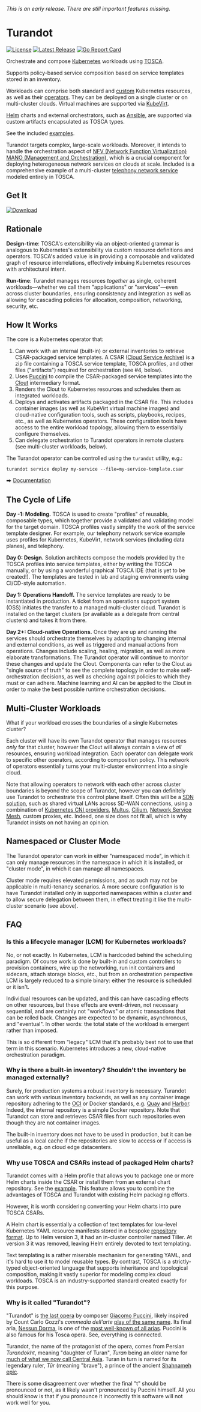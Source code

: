 *This is an early release. There are still important features missing.*

Turandot
========

[![License](https://img.shields.io/badge/License-Apache%202.0-blue.svg)](https://opensource.org/licenses/Apache-2.0)
[![Latest Release](https://img.shields.io/github/release/tliron/turandot.svg)](https://github.com/tliron/turandot/releases/latest)
[![Go Report Card](https://goreportcard.com/badge/github.com/tliron/turandot)](https://goreportcard.com/report/github.com/tliron/turandot)

Orchestrate and compose [Kubernetes](https://kubernetes.io/) workloads using
[TOSCA](https://www.oasis-open.org/committees/tosca/).

Supports policy-based service composition based on service templates stored in an inventory. 

Workloads can comprise both standard and
[custom](https://kubernetes.io/docs/concepts/extend-kubernetes/api-extension/custom-resources/)
Kubernetes resources, as well as their
[operators](https://kubernetes.io/docs/concepts/extend-kubernetes/operator/). They can be deployed
on a single cluster or on multi-cluster clouds. Virtual machines are supported via
[KubeVirt](https://kubevirt.io/).

[Helm](https://helm.sh/) charts and external orchestrators, such as
[Ansible](https://www.ansible.com/), are supported via custom artifacts encapsulated as TOSCA
types.

See the included [examples](examples/).

Turandot targets complex, large-scale workloads. Moreover, it intends to handle the
orchestration aspect of
[NFV (Network Function Virtualization) MANO (Management and Orchestration)](https://en.wikipedia.org/wiki/Network_function_virtualization#Management_and_orchestration_%28MANO%29),
which is a crucial component for deploying heterogeneous network services on clouds at scale.
Included is a comprehensive example of a multi-cluster
[telephony network service](examples/telephony-network-service/) modeled entirely in TOSCA.

Get It
------

[![Download](assets/media/download.png "Download")](https://github.com/tliron/turandot/releases)


Rationale
---------

**Design-time**: TOSCA's extensibility via an object-oriented grammar is analogous to Kubernetes's
extensibility via custom resource definitions and operators. TOSCA's added value is in providing a
composable and validated graph of resource interrelations, effectively imbuing Kubernetes resources
with architectural intent.

**Run-time**: Turandot manages resources *together* as single, coherent workloads—whether we call
them "applications" or "services"—even across cluster boundaries, ensuring consistency and
integration as well as allowing for cascading policies for allocation, composition, networking,
security, etc.


How It Works
------------

The core is a Kubernetes operator that:

1. Can work with an internal (built-in) or external inventories to retrieve CSAR-packaged service
   templates. A CSAR
   ([Cloud Service Archive](https://docs.oasis-open.org/tosca/TOSCA-Simple-Profile-YAML/v1.3/os/TOSCA-Simple-Profile-YAML-v1.3-os.html#_Toc26969474)) is a zip file containing a TOSCA service template, TOSCA profiles,
   and other files ("artifacts") required for orchestration (see #4, below).
2. Uses [Puccini](https://puccini.cloud/) to compile the CSAR-packaged service templates into the
   [Clout](https://puccini.cloud/clout/) intermediary format.
3. Renders the Clout to Kubernetes resources and schedules them as integrated workloads.
4. Deploys and activates artifacts packaged in the CSAR file. This includes container images (as
   well as KubeVirt virtual machine images) and cloud-native configuration tools, such as scripts,
   playbooks, recipes, etc., as well as Kubernetes operators. These configuration tools have access
   to the entire workload topology, allowing them to essentially configure themselves.
5. Can delegate orchestration to Turandot operators in remote clusters (see multi-cluster workloads,
   below).

The Turandot operator can be controlled using the `turandot` utility, e.g.:

    turandot service deploy my-service --file=my-service-template.csar

⮕ [Documentation](turandot/)


The Cycle of Life
-----------------

**Day -1: Modeling.** TOSCA is used to create "profiles" of reusable, composable types, which
together provide a validated and validating model for the target domain. TOSCA profiles vastly
simplify the work of the service template designer. For example, our telephony network service
example uses profiles for Kubernetes, KubeVirt, network services (including data planes), and
telephony.

**Day 0: Design.** Solution architects compose the models provided by the TOSCA profiles into
service templates, either by writing the TOSCA manually, or by using a wonderful graphical TOSCA IDE
(that is yet to be created!). The templates are tested in lab and staging environments using
CI/CD-style automation.

**Day 1: Operations Handoff.** The service templates are ready to be instantiated in production.
A ticket from an operations support system (OSS) initiates the transfer to a managed multi-cluster
cloud. Turandot is installed on the target clusters (or available as a delegate from central
clusters) and takes it from there.

**Day 2+: Cloud-native Operations.** Once they are up and running the services should orchestrate
themselves by adapting to changing internal and external conditions, as well as triggered and manual
actions from operations. Changes include scaling, healing, migration, as well as more elaborate
transformations. The Turandot operator will continue to monitor these changes and update the Clout.
Components can refer to the Clout as "single source of truth" to see the complete topology in order
to make self-orchestration decisions, as well as checking against policies to which they must or can
adhere. Machine learning and AI can be applied to the Clout in order to make the best possible
runtime orchestration decisions.


Multi-Cluster Workloads
-----------------------

What if your workload crosses the boundaries of a single Kubernetes cluster?

Each cluster will have its own Turandot operator that manages resources *only* for that cluster,
however the Clout will always contain a view of *all* resources, ensuring workload integration.
Each operator can delegate work to specific other operators, according to composition policy.
This network of operators essentially turns your multi-cluster environment into a single cloud.

Note that allowing operators to network with each other across cluster boundaries is beyond the
scope of Turandot, however you can definitely use Turandot to orchestrate this control plane itself.
Often this will be a [SDN solution](https://en.wikipedia.org/wiki/Software-defined_networking), such
as shared virtual LANs across SD-WAN connections, using a combination of
[Kubernetes CNI providers](https://kubernetes.io/docs/concepts/extend-kubernetes/compute-storage-net/network-plugins/),
[Multus](https://github.com/intel/multus-cni), [Cilium](https://cilium.io/),
[Network Service Mesh](https://networkservicemesh.io/), custom proxies, etc. Indeed, one size does
not fit all, which is why Turandot insists on not having an opinion.


Namespaced or Cluster Mode
--------------------------

The Turandot operator can work in either "namespaced mode", in which it can only manage resources in
the namespace in which it is installed, or "cluster mode", in which it can manage all namespaces.

Cluster mode requires elevated permissions, and as such may not be applicable in multi-tenancy
scenarios. A more secure configuration is to have Turandot installed only in supported namespaces
within a cluster and to allow secure delegation between them, in effect treating it like the
multi-cluster scenario (see above).


FAQ
---

### Is this a lifecycle manager (LCM) for Kubernetes workloads?

No, or not exactly. In Kubernetes, LCM is hardcoded behind the scheduling paradigm. Of course work
is done by built-in and custom controllers to provision containers, wire up the networking, run init
containers and sidecars, attach storage blocks, etc., but from an orchestration perspective LCM is
largely reduced to a simple binary: either the resource is scheduled or it isn't.

Individual resources can be updated, and this can have cascading effects on other resources, but
these effects are event-driven, not necessary sequential, and are certainly not "workflows" or
atomic transactions that can be rolled back. Changes are expected to be dynamic, asynchronous, and
"eventual". In other words: the total state of the workload is emergent rather than imposed.

This is so different from "legacy" LCM that it's probably best not to use that term in this
scenario. Kubernetes introduces a new, cloud-native orchestration paradigm.

### Why is there a built-in inventory? Shouldn't the inventory be managed externally?

Surely, for production systems a robust inventory is necessary. Turandot can work with various
inventory backends, as well as any container image repository adhering to the
[OCI](https://www.opencontainers.org/) or Docker standards, e.g.
[Quay](https://github.com/quay/quay) and [Harbor](https://goharbor.io/). Indeed, the internal
repository is a simple Docker repository. Note that Turandot can store and retrieves CSAR files from
such repositories even though they are not container images.

The built-in inventory does not have to be used in production, but it can be useful as a local cache
if the repositories are slow to access or if access is unreliable, e.g. on cloud edge datacenters.

### Why use TOSCA and CSARs instead of packaged Helm charts?

Turandot comes with a Helm profile that allows you to package one or more Helm charts inside the
CSAR or install them from an external chart repository. See the [example](examples/helm/). This
feature allows you to combine the advantages of TOSCA and Turandot with existing Helm packaging
efforts.

However, it is worth considering converting your Helm charts into pure TOSCA CSARs.  

A Helm chart is essentially a collection of text templates for low-level Kubernetes YAML resource
manifests stored in a bespoke [repository format](https://helm.sh/docs/topics/chart_repository/). Up
to Helm version 3, it had an in-cluster controller named Tiller. At version 3 it was removed,
leaving Helm entirely devoted to text templating.

Text templating is a rather miserable mechanism for generating YAML, and it's hard to use it to
model reusable types. By contrast, TOSCA is a strictly-typed object-oriented language that supports
inheritance and topological composition, making it vastly superior for modeling complex cloud
workloads. TOSCA is an industry-supported standard created exactly for this purpose.

### Why is it called "Turandot"?

"Turandot" is [the last opera](https://en.wikipedia.org/wiki/Turandot) by composer
[Giacomo Puccini](https://en.wikipedia.org/wiki/Giacomo_Puccini), likely inspired by Count Carlo
Gozzi's *commedia dell'arte*
[play of the same name](https://en.wikipedia.org/wiki/Turandot_(Gozzi)). Its final aria,
[Nessun Dorma](https://en.wikipedia.org/wiki/Nessun_dorma), is one of the
[most well-known of all arias](https://www.youtube.com/watch?v=cWc7vYjgnTs). Puccini is also famous
for his Tosca opera. See, everything is connected.

Turandot, the name of the protagonist of the opera, comes from Persian *Turandokht*, meaning
"daughter of Turan", *Turan* being an older name for
[much of what we now call Central Asia](https://en.wikipedia.org/wiki/Turan). Turan in turn is named
for its legendary ruler, *Tūr* (meaning "brave"), a prince of the ancient
[Shahnameh epic](https://en.wikipedia.org/wiki/Shahnameh).

There is some disagreement over whether the final "t" should be pronounced or not, as it likely
wasn't pronounced by Puccini himself. All you should know is that if you pronounce it incorrectly
this software will not work well for you.
